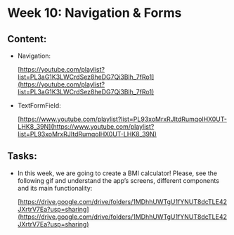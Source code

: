 # Week 10: Navigation & Forms

## Content:

- Navigation:
    
    [https://youtube.com/playlist?list=PL3aG1K3LWCrdSez8heDG7Qi3Blh_7fRo1](https://youtube.com/playlist?list=PL3aG1K3LWCrdSez8heDG7Qi3Blh_7fRo1)
    
- TextFormField:
    
    [https://www.youtube.com/playlist?list=PL93xoMrxRJItdRumqolHX0UT-LHK8_39N](https://www.youtube.com/playlist?list=PL93xoMrxRJItdRumqolHX0UT-LHK8_39N)
    

## Tasks:

- In this week, we are going to create a BMI calculator! Please, see the following gif and understand the app’s screens, different components and its main functionality:
    
    [https://drive.google.com/drive/folders/1MDhhUWTgU1fYNUT8dcTLE42JXrtrV7Ea?usp=sharing](https://drive.google.com/drive/folders/1MDhhUWTgU1fYNUT8dcTLE42JXrtrV7Ea?usp=sharing)